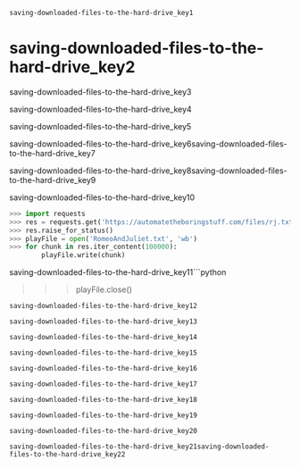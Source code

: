 ```ngMeta
saving-downloaded-files-to-the-hard-drive_key1
```
# saving-downloaded-files-to-the-hard-drive_key2
saving-downloaded-files-to-the-hard-drive_key3

saving-downloaded-files-to-the-hard-drive_key4

saving-downloaded-files-to-the-hard-drive_key5

saving-downloaded-files-to-the-hard-drive_key6saving-downloaded-files-to-the-hard-drive_key7

saving-downloaded-files-to-the-hard-drive_key8saving-downloaded-files-to-the-hard-drive_key9

saving-downloaded-files-to-the-hard-drive_key10

```python
>>> import requests
>>> res = requests.get('https://automatetheboringstuff.com/files/rj.txt')
>>> res.raise_for_status()
>>> playFile = open('RomeoAndJuliet.txt', 'wb')
>>> for chunk in res.iter_content(100000):
        playFile.write(chunk)
```
saving-downloaded-files-to-the-hard-drive_key11```python
>>> playFile.close()
```
saving-downloaded-files-to-the-hard-drive_key12

saving-downloaded-files-to-the-hard-drive_key13

saving-downloaded-files-to-the-hard-drive_key14

saving-downloaded-files-to-the-hard-drive_key15

saving-downloaded-files-to-the-hard-drive_key16

saving-downloaded-files-to-the-hard-drive_key17

saving-downloaded-files-to-the-hard-drive_key18

saving-downloaded-files-to-the-hard-drive_key19

saving-downloaded-files-to-the-hard-drive_key20

saving-downloaded-files-to-the-hard-drive_key21saving-downloaded-files-to-the-hard-drive_key22